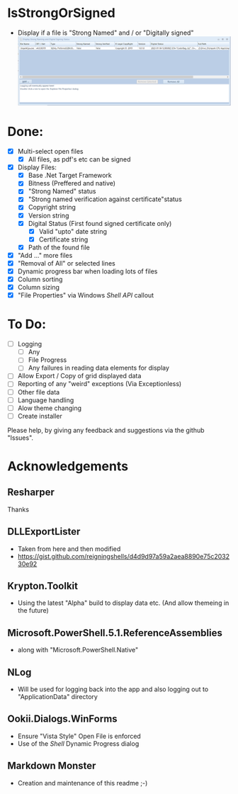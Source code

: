 # IsStrongOrSigned
- Display if a file is "Strong Named" and / or "Digitally signed"
  ![RunningApp](./Pictures/RunningApp.png)
  
# Done:
- [x] Multi-select open files
  - [x] All files, as pdf's etc can be signed
- [x] Display Files:
  - [x] Base .Net Target Framework 
  - [x] Bitness (Preffered and native)
  - [x] "Strong Named" status
  - [x] "Strong named verification against certificate"status
  - [x] Copyright string
  - [x] Version string
  - [x] Digital Status (First found signed certificate only)
    - [x] Valid "upto" date string
    - [x] Certificate string
  - [x] Path of the found file
- [x] "Add ..." more files 
- [x] "Removal of All" or selected lines
- [x] Dynamic progress bar when loading lots of files
- [x] Column sorting
- [x] Column sizing
- [x] "File Properties" via Windows _Shell API_ callout

# To Do:
- [ ] Logging
  - [ ] Any
  - [ ] File Progress
  - [ ] Any failures in reading data elements for display
- [ ] Allow Export / Copy of grid displayed data
- [ ] Reporting of any "weird" exceptions (Via Exceptionless)
- [ ] Other file data
- [ ] Language handling
- [ ] Alow theme changing
- [ ] Create installer
  
Please help, by giving any feedback and suggestions via the github "Issues".

# Acknowledgements
## Resharper
Thanks

## DLLExportLister
- Taken from here and then modified
- https://gist.github.com/reigningshells/d4d9d97a59a2aea8890e75c203230e92

## Krypton.Toolkit
- Using the latest "Alpha" build to display data etc. (And allow themeing in the future)

## Microsoft.PowerShell.5.1.ReferenceAssemblies
- along with "Microsoft.PowerShell.Native"

##  NLog
- Will be used for logging back into the app and also logging out to "ApplicationData" directory

## Ookii.Dialogs.WinForms
- Ensure "Vista Style" Open File is enforced
- Use of the _Shell_ Dynamic Progress dialog

## Markdown Monster
- Creation and maintenance of this readme ;-)


